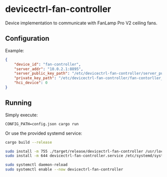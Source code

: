 # devicectrl-fan-controller

Device implementation to communicate with FanLamp Pro V2 ceiling fans.

## Configuration

Example:

```json
{
    "device_id": "fan-controller",
    "server_addr": "10.0.2.1:8895",
    "server_public_key_path": "/etc/devicectrl-fan-controller/server_public.der",
    "private_key_path": "/etc/devicectrl-fan-controller/fan-contorller_private.der",
    "hci_device": 0
}
```

## Running

Simply execute:

`CONFIG_PATH=config.json cargo run`

Or use the provided systemd service:

```bash
cargo build --release

sudo install -m 755 ./target/release/devicectrl-fan-controller /usr/local/bin
sudo install -m 644 devicectrl-fan-controller.service /etc/systemd/system/

sudo systemctl daemon-reload
sudo systemctl enable --now devicectrl-fan-controller
```
